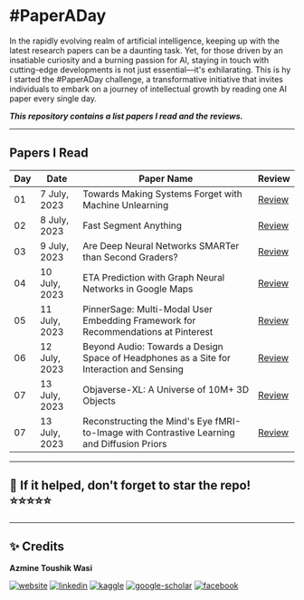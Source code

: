 # **#PaperADay**

In the rapidly evolving realm of artificial intelligence, keeping up with the latest research papers can be a daunting task. Yet, for those driven by an insatiable curiosity and a burning passion for AI, staying in touch with cutting-edge developments is not just essential—it's exhilarating. This is hy I started the #PaperADay challenge, a transformative initiative that invites individuals to embark on a journey of intellectual growth by reading one AI paper every single day.

***This repository contains a list papers I read and the reviews.***

---

## **Papers I Read**
| Day | Date | Paper Name | Review |
| --- | --- | --- | --- |
| 01 | 7 July, 2023 | Towards Making Systems Forget with Machine Unlearning | [Review](https://github.com/azminewasi/PaperADay/blob/main/papers/Day01-Towards-Making-Systems-Forget-with-Machine-Unlearning.md) |
| 02 | 8 July, 2023 | Fast Segment Anything| [Review](https://github.com/azminewasi/PaperADay/blob/main/papers/Day02-Fast-Segment-Anything.md) |
| 03 | 9 July, 2023 | Are Deep Neural Networks SMARTer than Second Graders? | [Review](https://github.com/azminewasi/PaperADay/blob/main/papers/Day03-Are-Deep-Neural-Networks-SMARTer-than-Second-Graders.md) |
| 04 | 10 July, 2023 | ETA Prediction with Graph Neural Networks in Google Maps | [Review](https://github.com/azminewasi/PaperADay/blob/main/papers/Day04-ETA-Prediction-with-Graph-Neural-Networks-in-Google-Maps.md) |
| 05 | 11 July, 2023 | PinnerSage: Multi-Modal User Embedding Framework for Recommendations at Pinterest | [Review](https://github.com/azminewasi/PaperADay/blob/main/papers/Day05-PinnerSage-Multi-Modal-User-Embedding-Framework.md) |
| 06 | 12 July, 2023 | Beyond Audio: Towards a Design Space of Headphones as a Site for Interaction and Sensing | [Review](https://github.com/azminewasi/PaperADay/blob/main/papers/Day06-Beyond-Audio.md) |
| 07 | 13 July, 2023 | Objaverse-XL: A Universe of 10M+ 3D Objects | [Review](https://github.com/azminewasi/PaperADay/blob/main/papers/Day07-2-Objaverse-XL.md) |
| 07 | 13 July, 2023 | Reconstructing the Mind's Eye fMRI-to-Image with Contrastive Learning and Diffusion Priors | [Review](https://github.com/azminewasi/PaperADay/blob/main/papers/Day07-Reconstructing-Minds-Eye-fMRI-to-Image.md) |


---

## 📌 If it helped, don't forget to **star** the repo! ⭐⭐⭐⭐⭐

---

## ✨ **Credits**
**Azmine Toushik Wasi**

 [![website](https://img.shields.io/badge/-Website-blue?style=flat-square&logo=rss&color=1f1f15)](https://azminewasi.github.io) 
 [![linkedin](https://img.shields.io/badge/LinkedIn-%320beff?style=flat-square&logo=linkedin&color=1f1f18)](https://www.linkedin.com/in/azmine-toushik-wasi/) 
 [![kaggle](https://img.shields.io/badge/Kaggle-%2320beff?style=flat-square&logo=kaggle&color=1f1f1f)](https://www.kaggle.com/azminetoushikwasi) 
 [![google-scholar](https://img.shields.io/badge/Google%20Scholar-%2320beff?style=flat-square&logo=google-scholar&color=1f1f18)](https://scholar.google.com/citations?user=X3gRvogAAAAJ&hl=en) 
 [![facebook](https://img.shields.io/badge/Facebook-%2320beff?style=flat-square&logo=facebook&color=1f1f15)](https://www.facebook.com/cholche.gari.zatrabari/)
